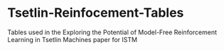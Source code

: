 # Tsetlin-Reinfocement-Tables
Tables used in the Exploring the Potential of Model-Free Reinforcement Learning in Tsetlin Machines paper for ISTM
